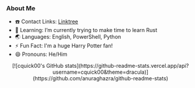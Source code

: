 ### About Me

- :phone: Contact Links: [Linktree](https://linktr.ee/cquick00)
- :book: Learning: I’m currently trying to make time to learn Rust
- :earth_asia: Languages: English, PowerShell, Python
- :zap: Fun Fact: I'm a huge Harry Potter fan!
- :smile: Pronouns: He/Him

<center>[![cquick00's GitHub stats](https://github-readme-stats.vercel.app/api?username=cquick00&theme=dracula)](https://github.com/anuraghazra/github-readme-stats)</center>

<!--
**cquick00/cquick00** is a ✨ _special_ ✨ repository because its `README.md` (this file) appears on your GitHub profile.
-->

